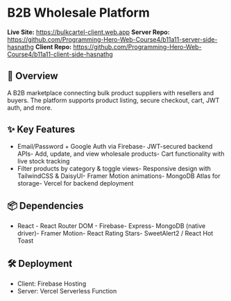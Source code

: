 # B2B Wholesale Platform
**Live Site:**  https://bulkcartel-client.web.app
**Server Repo:**  https://github.com/Programming-Hero-Web-Course4/b11a11-server-side-hasnathg 
**Client Repo:** https://github.com/Programming-Hero-Web-Course4/b11a11-client-side-hasnathg
## 🚀 Overview
A B2B marketplace connecting bulk product suppliers with resellers and buyers. The platform supports product listing, secure checkout, cart, JWT auth, and more.

## ✨ Key Features

- Email/Password + Google Auth via Firebase- JWT-secured backend APIs- Add, update, and view wholesale products- Cart functionality with live stock tracking
- Filter products by category & toggle views- Responsive design with TailwindCSS & DaisyUI- Framer Motion animations- MongoDB Atlas for storage- Vercel for backend deployment

## 📦 Dependencies
- React - React Router DOM - Firebase- Express- MongoDB (native driver)- Framer Motion- React Rating Stars- SweetAlert2 / React Hot Toast

## 🛠️ Deployment

- Client: Firebase Hosting
- Server: Vercel Serverless Function
